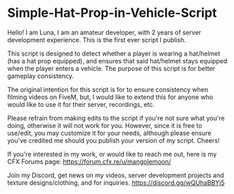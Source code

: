 # Simple-Hat-Prop-in-Vehicle-Script

Hello! I am Luna, I am an amateur developer, with 2 years of server development experience. This is the first ever script I publish.

This script is designed to detect whether a player is wearing a hat/helmet (has a hat prop equipped), and ensures that said hat/helmet stays equipped when the player enters a vehicle. The purpose of this script is for better gameplay consistency. 

The original intention for this script is for to ensure consistency when filming videos on FiveM, but, I would like to extend this for anyone who would like to use it for their server, recordings, etc.

Please refrain from making edits to the script if you're not sure what you're doing, otherwise it will not work for you. However, since it is free to use/edit, you may customize it for your needs, although please ensure you've credited me should you publish your version of my script. Cheers!

If you're interested in my work, or would like to reach me out, here is my CFX Forums page:
https://forum.cfx.re/u/mangolemoon/

Join my Discord, get news on my videos, server development projects and texture designs/clothing, and for inquiries.
https://discord.gg/wQUhaBBYj5


